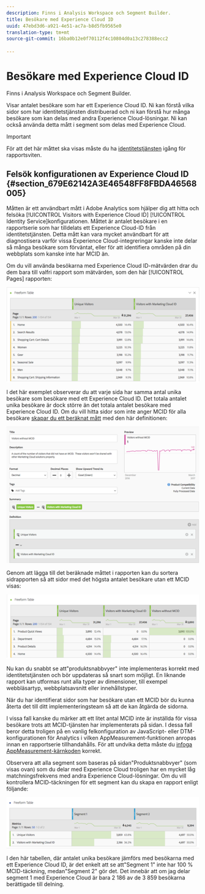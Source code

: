 ```yaml
---
description: Finns i Analysis Workspace och Segment Builder.
title: Besökare med Experience Cloud ID
uuid: 47ebd3d6-a921-4e51-ac7a-b8d5fb9565e0
translation-type: tm+mt
source-git-commit: 16ba0b12e0f70112f4c10804d0a13c278388ecc2

---
```



# Besökare med Experience Cloud ID

Finns i Analysis Workspace och Segment Builder.

Visar antalet besökare som har ett Experience Cloud ID. Ni kan förstå vilka sidor som har identitetstjänsten distribuerad och ni kan förstå hur många besökare som kan delas med andra Experience Cloud-lösningar. Ni kan också använda detta mått i segment som delas med Experience Cloud.

>[!IMPORTANT]
>
>För att det här måttet ska visas måste du ha [identitetstjänsten](https://marketing.adobe.com/resources/help/en_US/mcvid/) igång för rapportsviten.

## Felsök konfigurationen av Experience Cloud ID {#section_679E62142A3E46548FF8FBDA46568005}

Måtten är ett användbart mått i Adobe Analytics som hjälper dig att hitta och felsöka [!UICONTROL Visitors with Experience Cloud ID] [!UICONTROL Identity Service]konfigurationen. Måttet är antalet besökare i en rapportserie som har tilldelats ett Experience Cloud-ID från identitetstjänsten. Detta mått kan vara mycket användbart för att diagnostisera varför vissa Experience Cloud-integreringar kanske inte delar så många besökare som förväntat, eller för att identifiera områden på din webbplats som kanske inte har MCID än.

Om du vill använda besökarna med Experience Cloud ID-mätvärden drar du dem bara till valfri rapport som mätvärden, som den här [!UICONTROL Pages] rapporten:

![](assets/metric-mcvid1.png)

I det här exemplet observerar du att varje sida har samma antal unika besökare som besökare med ett Experience Cloud ID. Det totala antalet unika besökare är dock större än det totala antalet besökare med Experience Cloud ID. Om du vill hitta sidor som inte anger MCID för alla besökare [skapar du ett beräknat mått](https://marketing.adobe.com/resources/help/en_US/analytics/calcmetrics/cm_build_metrics.html) med den här definitionen:

![](assets/metric-mcvid2.png)

Genom att lägga till det beräknade måttet i rapporten kan du sortera sidrapporten så att sidor med det högsta antalet besökare utan ett MCID visas:

![](assets/metric-mcvid3.png)

Nu kan du snabbt se att&quot;produktsnabbvyer&quot; inte implementeras korrekt med identitetstjänsten och bör uppdateras så snart som möjligt. En liknande rapport kan utformas runt alla typer av dimensioner, till exempel webbläsartyp, webbplatsavsnitt eller innehållstyper.

När du har identifierat sidor som har besökare utan ett MCID bör du kunna återta det till ditt implementeringsteam så att de kan åtgärda de sidorna.

I vissa fall kanske du märker att ett litet antal MCID inte är inställda för vissa besökare trots att MCID-tjänsten har implementerats på sidan. I dessa fall beror detta troligen på en vanlig felkonfiguration av JavaScript- eller DTM-konfigurationen för Analytics i vilken AppMeasurement-funktionen anropas innan en rapportserie tillhandahålls. För att undvika detta måste du [infoga AppMeasurement-kärnkoden](https://marketing.adobe.com/resources/help/en_US/sc/implement/dtm/t_appmeasurement-code.html) korrekt.

Observera att alla segment som baseras på sidan&quot;Produktsnabbvyer&quot; (som visas ovan) som du delar med Experience Cloud troligen har en mycket låg matchningsfrekvens med andra Experience Cloud-lösningar. Om du vill kontrollera MCID-täckningen för ett segment kan du skapa en rapport enligt följande:

![](assets/metric-mcvid4.png)

I den här tabellen, där antalet unika besökare jämförs med besökarna med ett Experience Cloud ID, är det enkelt att se att&quot;Segment 1&quot; inte har 100 % MCID-täckning, medan&quot;Segment 2&quot; gör det. Det innebär att om jag delar segment 1 med Experience Cloud är bara 2 186 av de 3 859 besökarna berättigade till delning.
